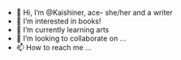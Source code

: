 - 👋 Hi, I’m @Kaishiner, ace- she/her and a writer
- 👀 I’m interested in books!
- 🌱 I’m currently learning arts
- 💞️ I’m looking to collaborate on ...
- 📫 How to reach me ...

<!---
Kaishiner/Kaishiner is a ✨ special ✨ repository because its `README.md` (this file) appears on your GitHub profile.
You can click the Preview link to take a look at your changes.
--->

